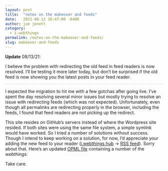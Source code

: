 ```yaml
---
layout: post
title:  "notes on the makeover and feeds"
date:   2021-08-12 16:47:00 -0400
author: joe jenett
category:
  - i-webthings
permalink: /notes-on-the-makeover-and-feeds/
slug: makeover-and-feeds
---
```

<div style="border-bottom:1px dashed #ccc;margin-bottom:12px;"><strong>Update</strong> 08/13/21:<br />
<p>I believe the problem with redirecting the old feed in feed readers is now resolved. I’ll be testing it more later today, but don’t be surprised if the old feed is now showing you the latest posts in your feed reader.</p></div>
<p>I expected the migration to hit me with a few gotchas after going live. I’ve spent the day resolving several minor issues but mostly trying to resolve an issue with redirecting feeds (which was not expected). Unfortunately, even though all permalinks are redirecting properly in the browser, including the feeds, I found that feed readers are not picking up the redirect.</p>
<p>This site resides on GitHub’s servers instead of where the Wordpress site resided. If both sites were using the same file system, a simple symlink would have worked. So I tried a number of solutions without success. Though I intend to keep working on a solution, for now, I’d appreciate your adding the new feed to your reader (<a href="https://iwebthings.joejenett.com/" title="">i.webthings hub</a> → <a href="https://iwebthings.joejenett.com/feed.atom" title="">RSS feed</a>). Sorry about that. Here’s an updated <a href="https://iwebthings.joejenett.com/iwt.opml" title="">OPML file</a> containing a number of the <em>webthings</em>.</p>
<p>Take care.</p>